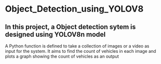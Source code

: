 # Object_Detection_using_YOLOV8

## In this project, a  Object detection sytem  is designed using YOLOV8n model

A Python function is defined to take a collection of images or a video as input for the system. It aims to find the count of vehicles in each image and plots a graph showing the count of vehicles as an output
